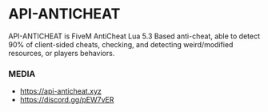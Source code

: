 # API-ANTICHEAT
API-ANTICHEAT is FiveM AntiCheat Lua 5.3 Based anti-cheat, able to detect 90% of client-sided cheats, checking, and detecting weird/modified resources, or players behaviors.
### MEDIA

- https://api-anticheat.xyz
- https://discord.gg/pEW7vER

